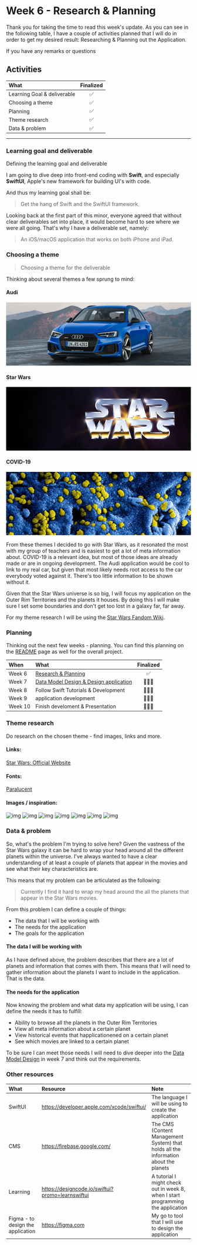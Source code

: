 # Week 6 - Research & Planning

Thank you for taking the time to read this week's update. As you can see in the following table, I have a couple of activities planned that I will do in order to get my desired result: Researching & Planning out the Application.

If you have any remarks or questions

## Activities
|What|Finalized|
|:---|:---:|
|Learning Goal & deliverable|✅|
|Choosing a theme|✅|
|Planning|✅|
|Theme research|✅|
|Data & problem|✅|

___

### Learning goal and deliverable
Defining the learning goal and deliverable

I am going to dive deep into front-end coding with **Swift**, and especially **SwiftUI**, Apple's new framework for building UI's with code.


And thus my learning goal shall be:

> Get the hang of Swift and the SwiftUI framework.

Looking back at the first part of this minor, everyone agreed that without clear deliverables set into place, it would become hard to see where we were all going. That's why I have a deliverable set, namely:

> An iOS/macOS application that works on both iPhone and iPad.

### Choosing a theme
> Choosing a theme for the deliverable

Thinking about several themes a few sprung to mind:

#### Audi
![image](images/audi.jpg)

#### Star Wars
![image](images/starwars.jpg)

#### COVID-19
![image](images/covid.jpg)

From these themes I decided to go with Star Wars, as it resonated the most with my group of teachers and is easiest to get a lot of meta information about. COVID-19 is a relevant idea, but most of those ideas are already made or are in ongoing development. The Audi application would be cool to link to my real car, but given that most likely needs root access to the car everybody voted against it. There's too little information to be shown without it.

Given that the Star Wars universe is so big, I will focus my application on the Outer Rim Territories and the planets it houses. By doing this I will make sure I set some boundaries and don't get too lost in a galaxy far, far away.

For my theme research I will be using the [Star Wars Fandom Wiki](https://starwars.fandom.com/wiki).

### Planning
Thinking out the next few weeks - planning. You can find this planning on the [README](https://github.com/mwdossantos/kb-86) page as well for the overall project.

|When|What|Finalized|
|:---|:---|:---:|
|Week 6|[Research & Planning](https://github.com/mwdossantos/kb-86/blob/master/docs/week-6-research-and-planning.md)|✅|
|Week 7|[Data Model Design & Design application](https://github.com/mwdossantos/kb-86/blob/master/docs/week-7-data-model-design-and-design-application.md)|🧑🏻‍💻|
|Week 8|Follow Swift Tutorials & Development|🧑🏻‍💻|
|Week 9|application development |🧑🏻‍💻|
|Week 10|Finish develoment & Presentation|🧑🏻‍💻|

### Theme research
Do research on the chosen theme - find images, links and more.

#### Links:
[Star Wars: Official Website](https://www.starwars.com/)

#### Fonts:
[Paralucent](https://www.myfonts.com/fonts/device/paralucent/)

#### Images / inspiration:

![img](https://cdn.dribbble.com/users/808342/screenshots/10804502/media/c49bae730c270b3246683d0a3cc48513.jpg)
![img](https://cdn.dribbble.com/users/37585/screenshots/3286475/helm_shot359.png)
![img](https://cdn.dribbble.com/users/1032175/screenshots/8915549/media/45a1356a3948202b99d8c46e135749d7.png)
![img](https://cdn.dribbble.com/users/2096507/screenshots/4284503/starwars-hansolo-bg.jpg)
![img](https://cdn.dribbble.com/users/1575908/screenshots/8173066/media/a89e3e63d1924fb9918a9201acd27698.png)
![img](https://cdn.dribbble.com/users/15687/screenshots/8429874/media/e8ece76095c31f5f159cc1ac0487bfd9.png)
![img](https://cdn.dribbble.com/users/1575908/screenshots/8102158/media/7015d74623fd5577fd512ff9b76f63aa.jpg)

### Data & problem
So, what's the problem I'm trying to solve here? Given the vastness of the Star Wars galaxy it can be hard to wrap your head around all the different planets within the universe. I've always wanted to have a clear understanding of at least a couple of planets that appear in the movies and see what their key characteristics are.

This means that my problem can be articulated as the following:

> Currently I find it hard to wrap my head around the all the planets that appear in the Star Wars movies.

From this problem I can define a couple of things:

* The data that I will be working with
* The needs for the application
* The goals for the application

#### The data I will be working with
As I have defined above, the problem describes that there are a lot of planets and information that comes with them. This means that I will need to gather information about the planets I want to include in the application. That is the data.

#### The needs for the application
Now knowing the problem and what data my application will be using, I can define the needs it has to fulfill:

* Ability to browse all the planets in the Outer Rim Territories
* View all meta information about a certain planet
* View historical events that happlicationened on a certain planet
* See which movies are linked to a certain planet 

To be sure I can meet those needs I will need to dive deeper into the [Data Model Design](https://github.com/mwdossantos/kb-86/blob/master/docs/week-7-data-model-design-and-design-application.md) in week 7 and think out the requirements.

### Other resources

|What|Resource|Note|
|:---|:---|:---|
|SwiftUI|https://developer.apple.com/xcode/swiftui/|The language I will be using to create the application|
|CMS|https://firebase.google.com/|The CMS (Content Management System) that holds all the information about the planets|
|Learning|https://designcode.io/swiftui?promo=learnswiftui|A tutorial I might check out in week 8, when I start programming the application|
|Figma - to design the application|https://figma.com|My go to tool that I will use to design the application|